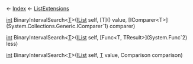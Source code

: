 ← [Index](Api-Index) ← [ListExtensions](System.Collections.Generic.ListExtensions)

[int](System.Int32) BinaryIntervalSearch<T><[T]()>([IList<T>](System.Collections.Generic.IList`1) self, [T]() value, [IComparer<T>](System.Collections.Generic.IComparer`1) comparer)

[int](System.Int32) BinaryIntervalSearch<T><[T]()>([IList<T>](System.Collections.Generic.IList`1) self, [Func<T, TResult>](System.Func`2) less)

[int](System.Int32) BinaryIntervalSearch<T><[T]()>([IList<T>](System.Collections.Generic.IList`1) self, [T]() value, Comparison<T> comparison)

